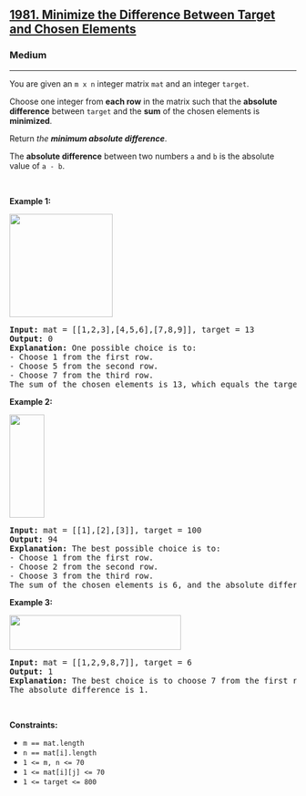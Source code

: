 <h2><a href="https://leetcode.com/problems/minimize-the-difference-between-target-and-chosen-elements/">1981. Minimize the Difference Between Target and Chosen Elements</a></h2><h3>Medium</h3><hr><div><p>You are given an <code>m x n</code> integer matrix <code>mat</code> and an integer <code>target</code>.</p>

<p>Choose one integer from <strong>each row</strong> in the matrix such that the <strong>absolute difference</strong> between <code>target</code> and the <strong>sum</strong> of the chosen elements is <strong>minimized</strong>.</p>

<p>Return <em>the <strong>minimum absolute difference</strong></em>.</p>

<p>The <strong>absolute difference</strong> between two numbers <code>a</code> and <code>b</code> is the absolute value of <code>a - b</code>.</p>

<p>&nbsp;</p>
<p><strong>Example 1:</strong></p>
<img alt="" src="https://assets.leetcode.com/uploads/2021/08/03/matrix1.png" style="width: 181px; height: 181px;">
<pre style="position: relative;"><strong>Input:</strong> mat = [[1,2,3],[4,5,6],[7,8,9]], target = 13
<strong>Output:</strong> 0
<strong>Explanation:</strong> One possible choice is to:
- Choose 1 from the first row.
- Choose 5 from the second row.
- Choose 7 from the third row.
The sum of the chosen elements is 13, which equals the target, so the absolute difference is 0.
<div class="open_grepper_editor" title="Edit &amp; Save To Grepper"></div></pre>

<p><strong>Example 2:</strong></p>
<img alt="" src="https://assets.leetcode.com/uploads/2021/08/03/matrix1-1.png" style="width: 61px; height: 181px;">
<pre style="position: relative;"><strong>Input:</strong> mat = [[1],[2],[3]], target = 100
<strong>Output:</strong> 94
<strong>Explanation:</strong> The best possible choice is to:
- Choose 1 from the first row.
- Choose 2 from the second row.
- Choose 3 from the third row.
The sum of the chosen elements is 6, and the absolute difference is 94.
<div class="open_grepper_editor" title="Edit &amp; Save To Grepper"></div></pre>

<p><strong>Example 3:</strong></p>
<img alt="" src="https://assets.leetcode.com/uploads/2021/08/03/matrix1-3.png" style="width: 301px; height: 61px;">
<pre style="position: relative;"><strong>Input:</strong> mat = [[1,2,9,8,7]], target = 6
<strong>Output:</strong> 1
<strong>Explanation:</strong> The best choice is to choose 7 from the first row.
The absolute difference is 1.
<div class="open_grepper_editor" title="Edit &amp; Save To Grepper"></div></pre>

<p>&nbsp;</p>
<p><strong>Constraints:</strong></p>

<ul>
	<li><code>m == mat.length</code></li>
	<li><code>n == mat[i].length</code></li>
	<li><code>1 &lt;= m, n &lt;= 70</code></li>
	<li><code>1 &lt;= mat[i][j] &lt;= 70</code></li>
	<li><code>1 &lt;= target &lt;= 800</code></li>
</ul>
</div>